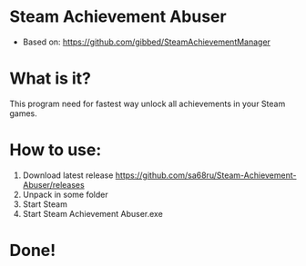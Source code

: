 # Steam Achievement Abuser

- Based on: https://github.com/gibbed/SteamAchievementManager


# What is it?
This program need for fastest way unlock all achievements in your Steam games.

# How to use:
1. Download latest release https://github.com/sa68ru/Steam-Achievement-Abuser/releases
2. Unpack in some folder
3. Start Steam 
4. Start Steam Achievement Abuser.exe
# Done!
